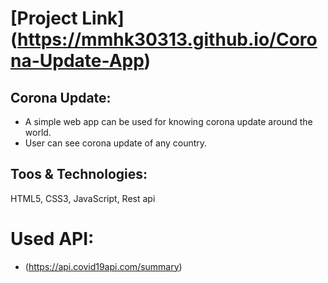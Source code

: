 # [Project Link] (https://mmhk30313.github.io/Corona-Update-App)

## Corona Update:
- A simple web app can be used for knowing corona update around the world.
- User can see corona update of any country.

## Toos & Technologies:
HTML5, CSS3, JavaScript, Rest api

# Used API:
- (https://api.covid19api.com/summary)
